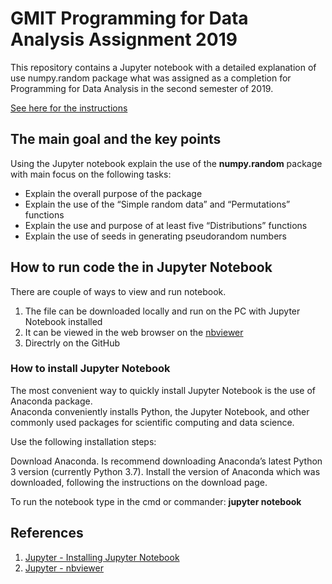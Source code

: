 # GMIT Programming for Data Analysis Assignment 2019

This repository contains a Jupyter notebook with a detailed explanation of use numpy.random package what was assigned as a completion for Programming for Data Analysis in the second semester of 2019.

[See here for the instructions](https://github.com/brianmcginley/ProgDA/raw/master/ProgDA_Assignment.pdf)

## The main goal and the key points

Using the Jupyter notebook explain the use of the **numpy.random** package with main focus on the following tasks:

* Explain the overall purpose of the package
* Explain the use of the “Simple random data” and “Permutations” functions
* Explain the use and purpose of at least five “Distributions” functions
* Explain the use of seeds in generating pseudorandom numbers

## How to run code the in Jupyter Notebook

There are couple of ways to view and run notebook.

   1. The file can be downloaded locally and run on the PC with Jupyter Notebook installed
   2. It can be viewed in the web browser on the [nbviewer](https://nbviewer.jupyter.org/github/G00376332/52465_Assignment/blob/master/Numpy_Assignment.ipynb)
   3. Directrly on the GitHub

### How to install Jupyter Notebook

The most convenient way to quickly install Jupyter Notebook is the use of Anaconda package.  
Anaconda conveniently installs Python, the Jupyter Notebook, and other commonly used packages for scientific computing and data science.

Use the following installation steps:

Download Anaconda. Is recommend downloading Anaconda’s latest Python 3 version (currently Python 3.7).
Install the version of Anaconda which was downloaded, following the instructions on the download page.

To run the notebook type in the cmd or commander:
 **jupyter notebook**



## References

1. [Jupyter - Installing Jupyter Notebook](https://jupyter.readthedocs.io/en/latest/install.html)
1. [Jupyter - nbviewer](https://nbviewer.jupyter.org/)
